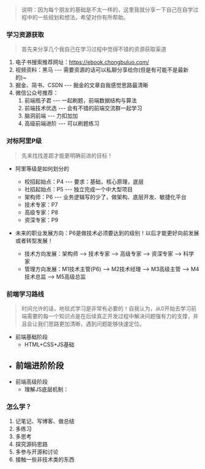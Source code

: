 

> 说明：因为每个朋友的基础是不太一样的，这里我就分享一下自己在自学过程中的一些规划和想法，希望对你有所帮助。

### 学习资源获取
> 首先来分享几个我自己在学习过程中觉得不错的资源获取渠道

1. 电子书搜索推荐网址：https://ebook.chongbuluo.com/
2. 视频资料：黑马 --- 需要资源的话可以私聊分享给你(但是有可能不是最新的)~
3. 掘金、简书、CSDN --- 掘金的文章自我感觉思路最清晰
4. 微信公众号推荐：
   1. 前端瓶子君 --- 一起刷题，前端数据结构与算法
   2. 前端技术优选 --- 会有不错的前端交流群一起学习
   3. 脑洞前端 --- 力扣加加
   4. 高级前端进阶 --- 可以刷题练习


### 对标阿里P级

> 先来找找差距才能更明确前进的目标！

- 阿里等级是如何划分的
  - 校招起始点：P4 --- 要求：基础，核心原理，底层
  - 社招起始点：P5 --- 独立完成一个中大型项目
  - 架构师：P6 --- 业务逻辑写的少了，做架构、底层开发、敏捷化平台
  - 技术专家：P7
  - 高级专家：P8
  - 资深专家：P9

- 未来的职业发展方向：P6是做技术必须要达到的级别！以后才能更好向前发展或者转型发展！
  - 技术方向发展：架构师 --> 技术专家 --> 高级专家 --> 资深专家 --> 科学家
  - 管理方向发展：M1技术主管(P6) --> M2技术经理 --> M3高级主管 --> M4技术总监 --> M5高级总监


### 前端学习路线
> 时间允许的话，地毯式学习是非常有必要的！自我认为，从0开始去学习前端需要的每一个知识点是在后续真正开发过程中解决问题强有力的支撑，并且会让我们思路更加清晰，遇到问题能够快速定位。

- 前端基础阶段
  - HTML+CSS+JS基础
- 前端进阶阶段
  - 
- 前端高级阶段
  - 理解JS底层机制：

### 怎么学？
1. 记笔记、写博客、做总结
2. 多练习
3. 多思考
4. 探究源码思路
5. 多参与开源和讨论
6. 接触一些非技术类的东西